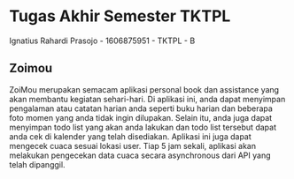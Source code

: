# Tugas Akhir Semester TKTPL
Ignatius Rahardi Prasojo - 1606875951 - TKTPL - B
## Zoimou
ZoiMou merupakan semacam aplikasi personal book dan assistance yang akan membantu kegiatan sehari-hari. Di aplikasi ini, anda dapat menyimpan pengalaman atau catatan harian anda seperti buku harian dan beberapa foto momen yang anda tidak ingin dilupakan. Selain itu, anda juga dapat menyimpan todo list yang akan anda lakukan dan todo list tersebut dapat anda cek di kalender yang telah disediakan. Aplikasi ini juga dapat mengecek cuaca sesuai lokasi user. Tiap 5 jam sekali, aplikasi akan melakukan pengecekan data cuaca secara asynchronous dari API yang telah dipanggil.


